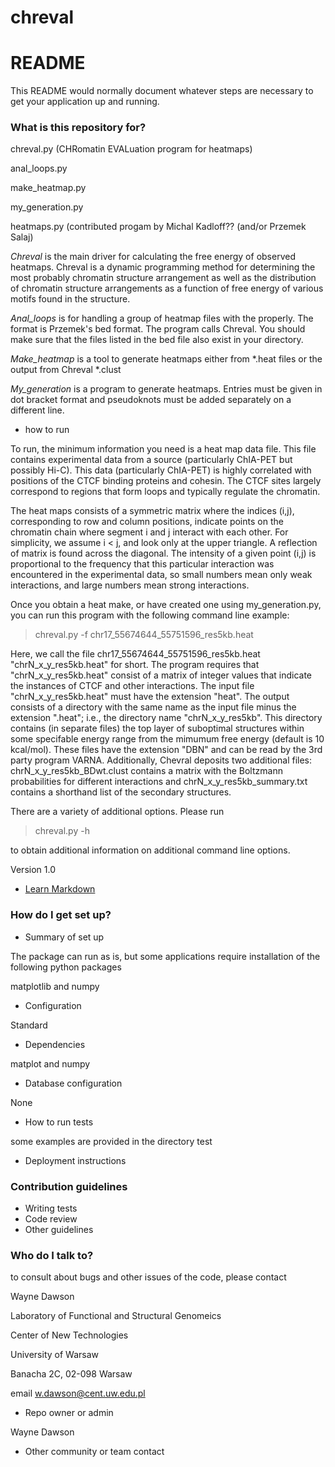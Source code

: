 # chreval

# README #

This README would normally document whatever steps are necessary to get your application up and running.

### What is this repository for? ###

chreval.py (CHRomatin EVALuation program for heatmaps)

anal_loops.py

make_heatmap.py

my_generation.py

heatmaps.py (contributed progam by Michal Kadloff?? (and/or Przemek Salaj)

_Chreval_ is the main driver for calculating the free energy of
observed heatmaps.  Chreval is a dynamic programming method for
determining the most probably chromatin structure arrangement as well
as the distribution of chromatin structure arrangements as a function
of free energy of various motifs found in the structure.

_Anal_loops_ is for handling a group of heatmap files with the
properly. The format is Przemek's bed format. The program calls
Chreval. You should make sure that the files listed in the bed file
also exist in your directory.

_Make_heatmap_ is a tool to generate heatmaps either from *.heat files
or the output from Chreval *.clust

_My_generation_ is a program to generate heatmaps. Entries must be
given in dot bracket format and pseudoknots must be added separately
on a different line.


* how to run

To run, the minimum information you need is a heat map data file.
This file contains experimental data from a source (particularly
ChIA-PET but possibly Hi-C). This data (particularly ChIA-PET) is
highly correlated with positions of the CTCF binding proteins and
cohesin. The CTCF sites largely correspond to regions that form loops
and typically regulate the chromatin.

The heat maps consists of a symmetric matrix where the indices (i,j),
corresponding to row and column positions, indicate points on the
chromatin chain where segment i and j interact with each other. For
simplicity, we assume i < j, and look only at the upper triangle. A
reflection of matrix is found across the diagonal. The intensity of a
given point (i,j) is proportional to the frequency that this
particular interaction was encountered in the experimental data, so
small numbers mean only weak interactions, and large numbers mean
strong interactions.

Once you obtain a heat make, or have created one using
my_generation.py, you can run this program with the following command
line example:

> chreval.py -f chr17_55674644_55751596_res5kb.heat  

Here, we call the file chr17_55674644_55751596_res5kb.heat
"chrN_x_y_res5kb.heat" for short. The program requires that
"chrN_x_y_res5kb.heat" consist of a matrix of integer values that
indicate the instances of CTCF and other interactions. The input file
"chrN_x_y_res5kb.heat" must have the extension "heat". The output
consists of a directory with the same name as the input file minus the
extension ".heat"; i.e., the directory name "chrN_x_y_res5kb". This
directory contains (in separate files) the top layer of suboptimal
structures within some specifable energy range from the mimumum free
energy (default is 10 kcal/mol). These files have the extension "DBN"
and can be read by the 3rd party program VARNA. Additionally, Chevral
deposits two additional files: chrN_x_y_res5kb_BDwt.clust contains a
matrix with the Boltzmann probabilities for different interactions and
chrN_x_y_res5kb_summary.txt contains a shorthand list of the secondary
structures.

There are a variety of additional options. Please run

> chreval.py -h 

to obtain additional information on additional command line options.

Version 1.0
* [Learn Markdown](https://bitbucket.org/tutorials/markdowndemo)

### How do I get set up? ###

* Summary of set up

The package can run as is, but some applications require installation
of the following python packages

matplotlib and numpy


* Configuration

Standard

* Dependencies

matplot and numpy

* Database configuration

None

* How to run tests

some examples are provided in the directory test

* Deployment instructions

### Contribution guidelines ###

* Writing tests
* Code review
* Other guidelines

### Who do I talk to? ###

to consult about bugs and other issues of the code, please contact 

Wayne Dawson

Laboratory of Functional and Structural Genomeics

Center of New Technologies

University of Warsaw

Banacha 2C, 02-098 Warsaw

email w.dawson@cent.uw.edu.pl

* Repo owner or admin

Wayne Dawson
* Other community or team contact
